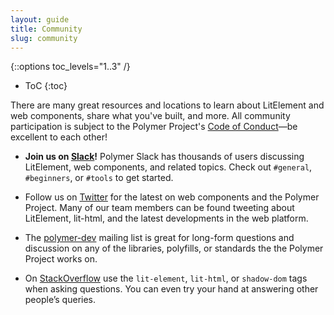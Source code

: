 ```yaml
---
layout: guide
title: Community
slug: community
---
```


{::options toc_levels="1..3" /}
* ToC
{:toc}


There are many great resources and locations to learn about LitElement and web components,
share what you've built, and more. All community participation is subject to the Polymer Project's
<a href="https://github.com/Polymer/project/blob/master/Code_of_Conduct.md">Code of Conduct</a>—be
excellent to each other!

*   <strong>Join us on <a href="https://polymer-slack.herokuapp.com/">Slack</a>!</strong> 
    Polymer Slack has thousands of users discussing LitElement, web components, and related topics.
    Check out <code>#general</code>, <code>#beginners</code>, or
    <code>#tools</code> to get started.

*   Follow us on <a href="https://twitter.com/polymer">Twitter</a>
    for the latest on web components and the Polymer Project. Many
    of our team members can be found tweeting about LitElement, lit-html, 
    and the latest developments in the web platform.

*   The <a href="https://groups.google.com/forum/?fromgroups=#!forum/polymer-dev">polymer-dev</a>
    mailing list is great for long-form questions and discussion on any of the libraries, polyfills, or 
    standards the the Polymer Project works on.

*   On <a href="https://stackoverflow.com/tags/lit-element">StackOverflow</a> use
    the <code>lit-element</code>, <code>lit-html</code>, or <code>shadow-dom</code>
    tags when asking questions. You can even try your
    hand at answering other people’s queries.



